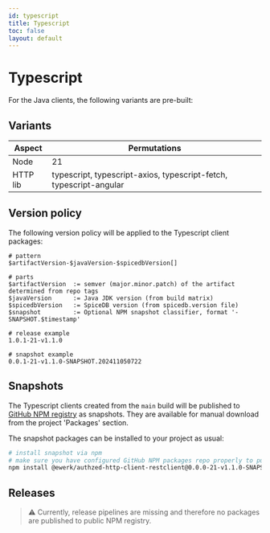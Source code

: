 ```yaml
---
id: typescript
title: Typescript
toc: false
layout: default
---
```


# Typescript

For the Java clients, the following variants are pre-built:

## Variants

| Aspect   | Permutations                                                       |
|----------|--------------------------------------------------------------------|
| Node     | 21                                                                 |
| HTTP lib | typescript, typescript-axios, typescript-fetch, typescript-angular |

## Version policy

The following version policy will be applied to the Typescript client packages:

```
# pattern
$artifactVersion-$javaVersion-$spicedbVersion[]

# parts
$artifactVersion  := semver (major.minor.patch) of the artifact determined from repo tags
$javaVersion      := Java JDK version (from build matrix)
$spicedbVersion   := SpiceDB version (from spicedb.version file)
$snapshot         := Optional NPM snapshot classifier, format '-SNAPSHOT.$timestamp'

# release example
1.0.1-21-v1.1.0

# snapshot example
0.0.1-21-v1.1.0-SNAPSHOT.202411050722
```

## Snapshots

The Typescript clients created from the `main` build will be published to [GitHub NPM registry]() as snapshots.
They are available for manual download from the project 'Packages' section.

The snapshot packages can be installed to your project as usual:

```bash
# install snapshot via npm
# make sure you have configured GitHub NPM packages repo properly to pull from
npm install @ewerk/authzed-http-client-restclient@0.0.0-21-v1.1.0-SNAPSHOT.202411050846 --save
```

## Releases

> ⚠️ Currently, release pipelines are missing and therefore no packages are published to public NPM registry.

